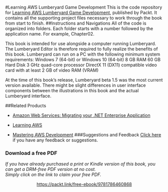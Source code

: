 


﻿#Learning AWS Lumberyard Game Development
This is the code repository for [Learning AWS Lumberyard Game Development](https://www.packtpub.com/game-development/learning-aws-lumberyard-game-development?utm_source=github&utm_medium=repository&utm_campaign=9781786460868), published by Packt. It contains all the supporting project files necessary to work through the book from start to finish.
##Instructions and Navigations
All of the code is organized into folders. Each folder starts with a number followed by the application name. For example, Chapter02.



This book is intended for use alongside a computer running Lumberyard. The Lumberyard
Editor is therefore required to fully realize the benefits of this book. Lumberyard can run on
a PC with the following minimum system requirements:
Windows 7 (64-bit) or Windows 10 (64-bit)
8 GB RAM
60 GB Hard Disk
3 GHz quad-core processor
DirectX 11 (DX11) compatible video card with at least 2 GB of video RAM
(VRAM)

At the time of this book’s release, Lumberyard beta 1.5 was the most current version
available. There might be slight differences in user interface components between the
illustrations in this book and the actual Lumberyard interface.

##Related Products
* [Amazon Web Services: Migrating your .NET Enterprise Application](https://www.packtpub.com/web-development/amazon-web-services-migrating-your-net-enterprise-application?utm_source=github&utm_medium=repository&utm_campaign=9781849681940)

* [Learning AWS](https://www.packtpub.com/virtualization-and-cloud/learning-aws?utm_source=github&utm_medium=repository&utm_campaign=9781784394639)

* [Mastering AWS Development](https://www.packtpub.com/networking-and-servers/mastering-aws-development?utm_source=github&utm_medium=repository&utm_campaign=9781782173632)
###Suggestions and Feedback
[Click here](https://docs.google.com/forms/d/e/1FAIpQLSe5qwunkGf6PUvzPirPDtuy1Du5Rlzew23UBp2S-P3wB-GcwQ/viewform) if you have any feedback or suggestions.
### Download a free PDF

 <i>If you have already purchased a print or Kindle version of this book, you can get a DRM-free PDF version at no cost.<br>Simply click on the link to claim your free PDF.</i>
<p align="center"> <a href="https://packt.link/free-ebook/9781786460868">https://packt.link/free-ebook/9781786460868 </a> </p>